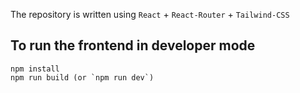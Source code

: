 The repository is written using `React` + `React-Router` + `Tailwind-CSS`

## To run the frontend in developer mode
```
npm install
npm run build (or `npm run dev`)
```
